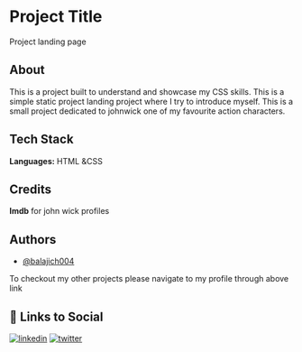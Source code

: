 
# Project Title

Project landing page
## About

This is a project built to understand and showcase my CSS skills. This is a simple static project landing project where I try to  introduce myself. This is a small project dedicated to johnwick one of my favourite action characters.
## Tech Stack

**Languages:** HTML &CSS

## Credits

**Imdb** for john wick profiles

## Authors

- [@balajich004](https://www.github.com/balajich004)

To checkout my other projects please navigate to my profile through above link 
## 🔗 Links to Social
[![linkedin](https://img.shields.io/badge/linkedin-0A66C2?style=for-the-badge&logo=linkedin&logoColor=white)](https://www.linkedin.com/in/balaji-chennupati-2a7629286/)
[![twitter](https://img.shields.io/badge/twitter-1DA1F2?style=for-the-badge&logo=twitter&logoColor=white)](https://twitter.com/balajich004)

